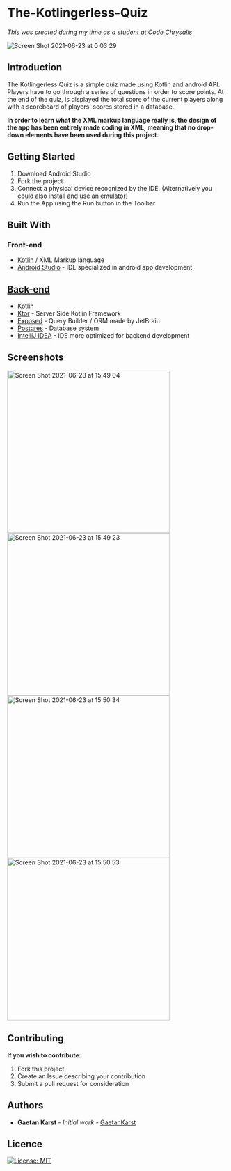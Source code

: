 # The-Kotlingerless-Quiz

*This was created during my time as a student at Code Chrysalis*

![Screen Shot 2021-06-23 at 0 03 29](https://user-images.githubusercontent.com/66731438/122949680-d1111b80-d3b6-11eb-90d0-e63e6b7fc456.png)

## Introduction

The Kotlingerless Quiz is a simple quiz made using Kotlin and android API. Players have to go through a series of questions in order to score points. 
At the end of the quiz, is displayed the total score of the current players along with a scoreboard of players' scores stored in a database. 

**In order to learn what the XML markup language really is, the design of the app has been entirely made coding in XML, meaning that no drop-down elements have been used during this project.**

## Getting Started

1. Download Android Studio
2. Fork the project
3. Connect a physical device recognized by the IDE. (Alternatively you could also [install and use an emulator](https://developer.android.com/studio/run/emulator))
4. Run the App using the Run button in the Toolbar

## Built With

### Front-end
* [Kotlin](https://kotlinlang.org/docs/home.html) / XML Markup language
* [Android Studio](https://developer.android.com/studio) - IDE specialized in android app development

## [Back-end](https://github.com/GaetanKarst/Backend-The-Kotlingerless-Quiz)
* [Kotlin](https://kotlinlang.org/docs/home.html)
* [Ktor](https://ktor.io/) - Server Side Kotlin Framework
* [Exposed](https://github.com/JetBrains/Exposed) - Query Builder / ORM made by JetBrain
* [Postgres](https://www.postgresql.org/) - Database system
* [IntelliJ IDEA](https://www.jetbrains.com/idea/) - IDE more optimized for backend development

## Screenshots

<img width="373" alt="Screen Shot 2021-06-23 at 15 49 04" src="https://user-images.githubusercontent.com/66731438/123049736-dadc6280-d43a-11eb-8dcf-072ee442d390.png">
<img width="373" alt="Screen Shot 2021-06-23 at 15 49 23" src="https://user-images.githubusercontent.com/66731438/123049752-de6fe980-d43a-11eb-8b18-40ebed663e5d.png">
<img width="373" alt="Screen Shot 2021-06-23 at 15 50 34" src="https://user-images.githubusercontent.com/66731438/123049755-dfa11680-d43a-11eb-8422-23f7d5a92eb7.png">
<img width="373" alt="Screen Shot 2021-06-23 at 15 50 53" src="https://user-images.githubusercontent.com/66731438/123049757-e0d24380-d43a-11eb-9d4a-76e5c6174168.png">

## Contributing

**If you wish to contribute:**

1. Fork this project
2. Create an Issue describing your contribution
3. Submit a pull request for consideration

## Authors

- **Gaetan Karst** - _Initial work_ - [GaetanKarst](https://github.com/GaetanKarst)


## Licence

[![License: MIT](https://img.shields.io/badge/License-MIT-yellow.svg)](https://opensource.org/licenses/MIT)
